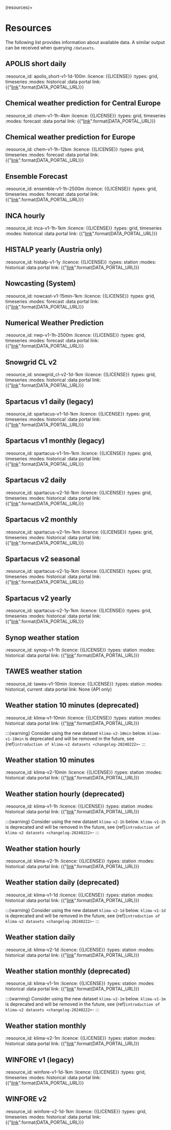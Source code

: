 (resources)=
# Resources

The following list provides information about available data. A similar output can be received when querying `/datasets`.

## APOLIS short daily
:resource_id:
    apolis_short-v1-1d-100m
:licence:
    {{LICENSE}}
:types:
    grid, timeseries
:modes:
    historical
:data portal link:
    {{"[link]({}/dataset/apolis_short-v1-1d-100m)".format(DATA_PORTAL_URL)}}

## Chemical weather prediction for Central Europe
:resource_id:
    chem-v1-1h-4km
:licence:
    {{LICENSE}}
:types:
    grid, timeseries
:modes:
    forecast
:data portal link:
    {{"[link]({}/dataset/chem-v1-1h-4km)".format(DATA_PORTAL_URL)}}

## Chemical weather prediction for Europe
:resource_id:
    chem-v1-1h-12km
:licence:
    {{LICENSE}}
:types:
    grid, timeseries
:modes:
    forecast
:data portal link:
    {{"[link]({}/dataset/chem-v1-1h-12km)".format(DATA_PORTAL_URL)}}

## Ensemble Forecast
:resource_id:
    ensemble-v1-1h-2500m
:licence:
    {{LICENSE}}
:types:
    grid, timeseries
:modes:
    forecast
:data portal link:
    {{"[link]({}/dataset/ensemble-v1-1h-2500m)".format(DATA_PORTAL_URL)}}

## INCA hourly
:resource_id:
    inca-v1-1h-1km
:licence:
    {{LICENSE}}
:types:
    grid, timeseries
:modes:
    historical
:data portal link:
    {{"[link]({}/dataset/inca-v1-1h-1km)".format(DATA_PORTAL_URL)}}

## HISTALP yearly (Austria only)
:resource_id:
    histalp-v1-1y
:licence:
    {{LICENSE}}
:types:
    station
:modes:
    historical
:data portal link:
    {{"[link]({}/dataset/histalp)".format(DATA_PORTAL_URL)}}

## Nowcasting (System)
:resource_id:
    nowcast-v1-15min-1km
:licence:
    {{LICENSE}}
:types:
    grid, timeseries
:modes:
    forecast
:data portal link:
    {{"[link]({}/dataset/nowcast-v1-15min-1km)".format(DATA_PORTAL_URL)}}

## Numerical Weather Prediction
:resource_id:
    nwp-v1-1h-2500m
:licence:
    {{LICENSE}}
:types:
    grid, timeseries
:modes:
    forecast
:data portal link:
    {{"[link]({}/dataset/nwp-v1-1h-2500m)".format(DATA_PORTAL_URL)}}

## Snowgrid CL v2
:resource_id:
    snowgrid_cl-v2-1d-1km
:licence:
    {{LICENSE}}
:types:
    grid, timeseries
:modes:
    historical
:data portal link:
    {{"[link]({}/dataset/snowgrid_cl-v2-1d-1km)".format(DATA_PORTAL_URL)}}

## Spartacus v1 daily (legacy) 
:resource_id:
    spartacus-v1-1d-1km
:licence:
    {{LICENSE}}
:types:
    grid, timeseries
:modes:
    historical
:data portal link:
    {{"[link]({}/dataset/spartacus-v1-1d-1km)".format(DATA_PORTAL_URL)}}

## Spartacus v1 monthly (legacy)
:resource_id:
    spartacus-v1-1m-1km
:licence:
    {{LICENSE}}
:types:
    grid, timeseries
:modes:
    historical
:data portal link:
    {{"[link]({}/dataset/spartacus-v1-1m-1km)".format(DATA_PORTAL_URL)}}

## Spartacus v2 daily
:resource_id:
    spartacus-v2-1d-1km
:licence:
    {{LICENSE}}
:types:
    grid, timeseries
:modes:
    historical
:data portal link:
    {{"[link]({}/dataset/spartacus-v2-1d-1km)".format(DATA_PORTAL_URL)}}

## Spartacus v2 monthly
:resource_id:
    spartacus-v2-1m-1km
:licence:
    {{LICENSE}}
:types:
    grid, timeseries
:modes:
    historical
:data portal link:
    {{"[link]({}/dataset/spartacus-v2-1m-1km)".format(DATA_PORTAL_URL)}}

## Spartacus v2 seasonal
:resource_id:
    spartacus-v2-1q-1km
:licence:
    {{LICENSE}}
:types:
    grid, timeseries
:modes:
    historical
:data portal link:
    {{"[link]({}/dataset/spartacus-v2-1q-1km)".format(DATA_PORTAL_URL)}}


## Spartacus v2 yearly
:resource_id:
    spartacus-v2-1y-1km
:licence:
    {{LICENSE}}
:types:
    grid, timeseries
:modes:
    historical
:data portal link:
    {{"[link]({}/dataset/spartacus-v2-1y-1km)".format(DATA_PORTAL_URL)}}

## Synop weather station
:resource_id:
    synop-v1-1h
:licence:
    {{LICENSE}}
:types:
    station
:modes:
    historical
:data portal link:
    {{"[link]({}/dataset/synop-v1-1h)".format(DATA_PORTAL_URL)}}

## TAWES weather station
:resource_id:
    tawes-v1-10min
:licence:
    {{LICENSE}}
:types:
    station
:modes:
    historical, current
:data portal link:
    None (API only)

## Weather station 10 minutes (deprecated)
:resource_id:
    klima-v1-10min
:licence:
    {{LICENSE}}
:types:
    station
:modes:
    historical
:data portal link:
    {{"[link]({}/dataset/klima-v1-10min)".format(DATA_PORTAL_URL)}}

:::{warning}
Consider using the new dataset `klima-v2-10min` below. `klima-v1-10min` is deprecated and will be removed in the future, see {ref}`introduction of klima-v2 datasets <changelog-20240222>`-
:::

## Weather station 10 minutes
:resource_id:
    klima-v2-10min
:licence:
    {{LICENSE}}
:types:
    station
:modes:
    historical
:data portal link:
    {{"[link]({}/dataset/klima-v2-10min)".format(DATA_PORTAL_URL)}}

## Weather station hourly (deprecated)
:resource_id:
    klima-v1-1h
:licence:
    {{LICENSE}}
:types:
    station
:modes:
    historical
:data portal link:
    {{"[link]({}/dataset/klima-v1-1h)".format(DATA_PORTAL_URL)}}

:::{warning}
Consider using the new dataset `klima-v2-1h` below. `klima-v1-1h` is deprecated and will be removed in the future, see {ref}`introduction of klima-v2 datasets <changelog-20240222>`-
:::

## Weather station hourly
:resource_id:
    klima-v2-1h
:licence:
    {{LICENSE}}
:types:
    station
:modes:
    historical
:data portal link:
    {{"[link]({}/dataset/klima-v2-1h)".format(DATA_PORTAL_URL)}}

## Weather station daily (deprecated)
:resource_id:
    klima-v1-1d
:licence:
    {{LICENSE}}
:types:
    station
:modes:
    historical
:data portal link:
    {{"[link]({}/dataset/klima-v1-1d)".format(DATA_PORTAL_URL)}}

:::{warning}
Consider using the new dataset `klima-v2-1d` below. `klima-v1-1d` is deprecated and will be removed in the future, see {ref}`introduction of klima-v2 datasets <changelog-20240222>`-
:::


## Weather station daily
:resource_id:
    klima-v2-1d
:licence:
    {{LICENSE}}
:types:
    station
:modes:
    historical
:data portal link:
    {{"[link]({}/dataset/klima-v2-1d)".format(DATA_PORTAL_URL)}}

## Weather station monthly (deprecated)
:resource_id:
    klima-v1-1m
:licence:
    {{LICENSE}}
:types:
    station
:modes:
    historical
:data portal link:
    {{"[link]({}/dataset/klima-v1-1m)".format(DATA_PORTAL_URL)}}

:::{warning}
Consider using the new dataset `klima-v2-1m` below. `klima-v1-1m` is deprecated and will be removed in the future, see {ref}`introduction of klima-v2 datasets <changelog-20240222>`-
:::


## Weather station monthly
:resource_id:
    klima-v2-1m
:licence:
    {{LICENSE}}
:types:
    station
:modes:
    historical
:data portal link:
    {{"[link]({}/dataset/klima-v2-1m)".format(DATA_PORTAL_URL)}}

## WINFORE v1 (legacy)

:resource_id:
    winfore-v1-1d-1km
:licence:
    {{LICENSE}}
:types:
    grid, timeseries
:modes:
    historical
:data portal link:
    {{"[link]({}/dataset/winfore-v1-1d-1km)".format(DATA_PORTAL_URL)}}

## WINFORE v2

:resource_id:
    winfore-v2-1d-1km
:licence:
    {{LICENSE}}
:types:
    grid, timeseries
:modes:
    historical
:data portal link:
    {{"[link]({}/dataset/winfore-v2-1d-1km)".format(DATA_PORTAL_URL)}}
